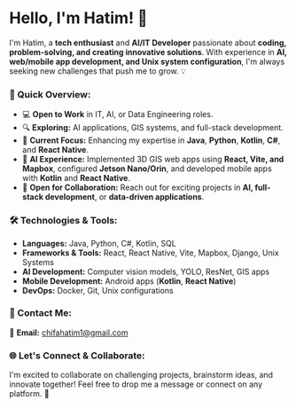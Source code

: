 # Hello, I'm Hatim! 👋

I'm Hatim, a **tech enthusiast** and **AI/IT Developer** passionate about **coding, problem-solving, and creating innovative solutions**. With experience in **AI, web/mobile app development, and Unix system configuration**, I'm always seeking new challenges that push me to grow. 💡

### 🚀 Quick Overview:
- 💻 **Open to Work** in IT, AI, or Data Engineering roles.
- 🔍 **Exploring:** AI applications, GIS systems, and full-stack development.
- 🌱 **Current Focus:** Enhancing my expertise in **Java**, **Python**, **Kotlin**, **C#**, and **React Native**.
- 🤖 **AI Experience:** Implemented 3D GIS web apps using **React, Vite, and Mapbox**, configured **Jetson Nano/Orin**, and developed mobile apps with **Kotlin** and **React Native**.
- 💬 **Open for Collaboration:** Reach out for exciting projects in **AI, full-stack development**, or **data-driven applications**.

### 🛠️ Technologies & Tools:
- **Languages:** Java, Python, C#, Kotlin, SQL
- **Frameworks & Tools:** React, React Native, Vite, Mapbox, Django, Unix Systems
- **AI Development:** Computer vision models, YOLO, ResNet, GIS apps
- **Mobile Development:** Android apps (**Kotlin**, **React Native**)
- **DevOps:** Docker, Git, Unix configurations

### 📧 Contact Me:
📩 **Email:** [chifahatim1@gmail.com](mailto:chifahatim1@gmail.com)

### 🌐 Let's Connect & Collaborate:
I'm excited to collaborate on challenging projects, brainstorm ideas, and innovate together! Feel free to drop me a message or connect on any platform. 🌟
